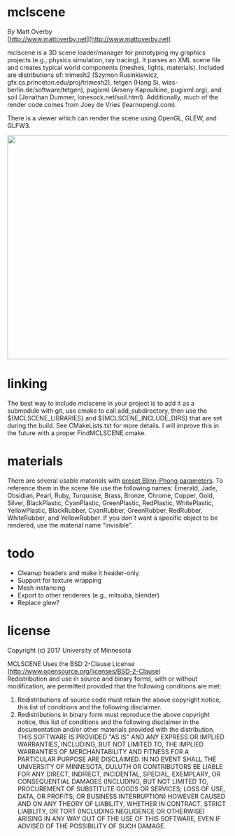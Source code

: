 # mclscene

By Matt Overby  
[http://www.mattoverby.net](http://www.mattoverby.net)

mclscene is a 3D scene loader/manager for prototyping my graphics projects (e.g., physics simulation, ray tracing). It parses an XML scene file and creates typical world components (meshes, lights, materials).
Included are distributions of:
trimesh2 (Szymon Rusinkiewicz, gfx.cs.princeton.edu/proj/trimesh2),
tetgen (Hang Si, wias-berlin.de/software/tetgen),
pugixml (Arseny Kapoulkine, pugixml.org), and
soil (Jonathan Dummer, lonesock.net/soil.html). Additionally, much of the render code comes from Joey de Vries (learnopengl.com).

There is a viewer which can render the scene using OpenGL, GLEW, and GLFW3.

<img src="https://github.com/over0219/mclscene/raw/master/doc/dillo.png" width="512">

# linking

The best way to include mclscene in your project is to add it as a submodule with git,
use cmake to call add_subdirectory, then use the ${MCLSCENE_LIBRARIES} and
${MCLSCENE_INCLUDE_DIRS} that are set during the build. See CMakeLists.txt for more details.
I will improve this in the future with a proper FindMCLSCENE.cmake.

# materials

There are several usable materials with [preset Blinn-Phong parameters](http://devernay.free.fr/cours/opengl/materials.html).
To reference them in the scene file use the following names:
Emerald, Jade, Obsidian, Pearl, Ruby, Turquoise,
Brass, Bronze, Chrome, Copper, Gold, Silver,
BlackPlastic, CyanPlastic, GreenPlastic, RedPlastic, WhitePlastic, YellowPlastic,
BlackRubber, CyanRubber, GreenRubber, RedRubber, WhiteRubber, and YellowRubber.
If you *don't* want a specific object to be rendered, use the material name "invisible".

# todo

- Cleanup headers and make it header-only
- Support for texture wrapping
- Mesh instancing
- Export to other renderers (e.g., mitsuba, blender)
- Replace glew?

# license

Copyright (c) 2017 University of Minnesota

MCLSCENE Uses the BSD 2-Clause License (http://www.opensource.org/licenses/BSD-2-Clause)  
Redistribution and use in source and binary forms, with or without modification, are
permitted provided that the following conditions are met:  
1. Redistributions of source code must retain the above copyright notice, this list of
conditions and the following disclaimer.  
2. Redistributions in binary form must reproduce the above copyright notice, this list
of conditions and the following disclaimer in the documentation and/or other materials
provided with the distribution.  
THIS SOFTWARE IS PROVIDED "AS IS" AND ANY EXPRESS OR IMPLIED WARRANTIES, INCLUDING, BUT NOT
LIMITED TO, THE IMPLIED WARRANTIES OF MERCHANTABILITY AND FITNESS FOR  A PARTICULAR PURPOSE
ARE DISCLAIMED. IN NO EVENT SHALL THE UNIVERSITY OF MINNESOTA, DULUTH OR CONTRIBUTORS BE 
LIABLE FOR ANY DIRECT, INDIRECT, INCIDENTAL, SPECIAL, EXEMPLARY, OR CONSEQUENTIAL DAMAGES
(INCLUDING, BUT NOT LIMITED TO, PROCUREMENT OF SUBSTITUTE GOODS OR SERVICES; LOSS OF USE, DATA,
OR PROFITS; OR BUSINESS INTERRUPTION) HOWEVER CAUSED AND ON ANY THEORY OF LIABILITY, WHETHER
IN CONTRACT, STRICT LIABILITY, OR TORT (INCLUDING NEGLIGENCE OR OTHERWISE) ARISING IN ANY WAY
OUT OF THE USE OF THIS SOFTWARE, EVEN IF ADVISED OF THE POSSIBILITY OF SUCH DAMAGE.
